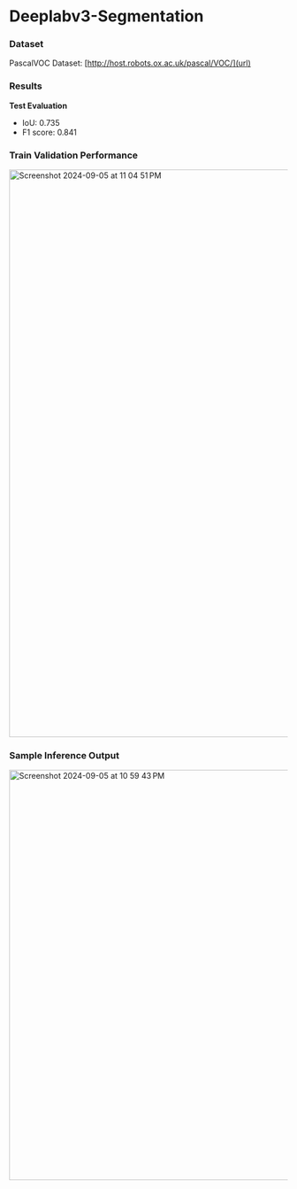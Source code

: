 # Deeplabv3-Segmentation 
### Dataset
PascalVOC Dataset: [http://host.robots.ox.ac.uk/pascal/VOC/](url)

### Results
**Test Evaluation**
- IoU: 0.735
- F1 score: 0.841

### Train Validation Performance
<img width="1025" alt="Screenshot 2024-09-05 at 11 04 51 PM" src="https://github.com/user-attachments/assets/b9c13f2b-cd82-447a-9257-6bc6de2871f8">

### Sample Inference Output
<img width="741" alt="Screenshot 2024-09-05 at 10 59 43 PM" src="https://github.com/user-attachments/assets/99f3b5e6-60fa-4fd5-932d-9e86f7a02efa">
